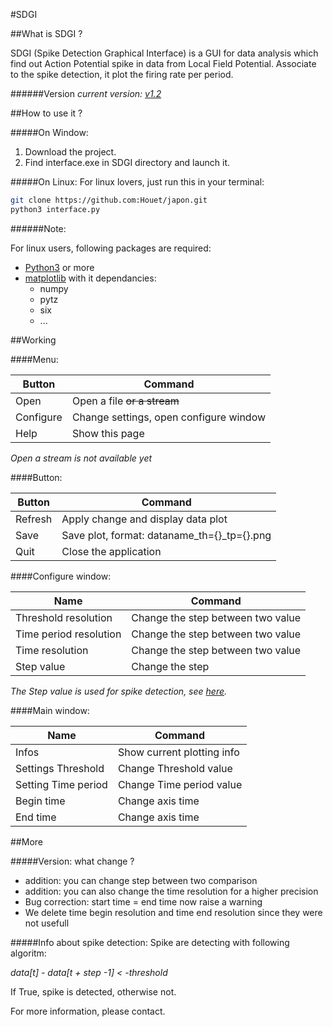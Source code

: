 #SDGI

##What is SDGI ?

SDGI (Spike Detection Graphical Interface) is a GUI for data analysis
which find out Action Potential spike in data from Local Field Potential.
Associate to the spike detection, it plot the firing rate per period.

######Version
*current version: [v1.2](https://github.com/Houet/Japon#more)*

##How to use it ? 

#####On Window:
1. Download the project.
2. Find interface.exe in SDGI directory and launch it.


#####On Linux:
For linux lovers, just run this in your terminal:

```bash
git clone https://github.com:Houet/japon.git
python3 interface.py
```

######Note:

For linux users, following packages are required:

* [Python3](http://python.org) or more
* [matplotlib](http://matplotlib.org/) with it dependancies:
  * numpy
  * pytz
  * six
  * ...


##Working

####Menu:

Button | Command
-------|---------
Open | Open a file ~~or a stream~~
Configure | Change settings, open configure window
Help | Show this page

*Open a stream is not available yet*

####Button:

Button | Command
-------|--------
Refresh | Apply change and display data plot
Save | Save plot, format: dataname_th={}_tp={}.png
Quit | Close the application


####Configure window:

Name | Command
-----|---------
Threshold resolution | Change the step between two value
Time period resolution | Change the step between two value
Time resolution | Change the step between two value
Step value | Change the step

*The Step value is used for spike detection, see [here](https://github.com/Houet/Japon#info-about-spike-detection).*

####Main window:

Name | Command
-----|--------
Infos | Show current plotting info
Settings Threshold | Change Threshold value
Setting Time period | Change Time period value
Begin time | Change axis time
End time | Change axis time


##More 

#####Version: what change ?
* addition: you can change step between two comparison
* addition: you can also change the time resolution for a higher precision
* Bug correction: start time = end time now raise a warning
* We delete time begin resolution and time end resolution since they were not usefull

#####Info about spike detection:
Spike are detecting with following algoritm:

*data[t] - data[t + step -1] <  -threshold*

If True, spike is detected, otherwise not.


For more information, please contact. 
